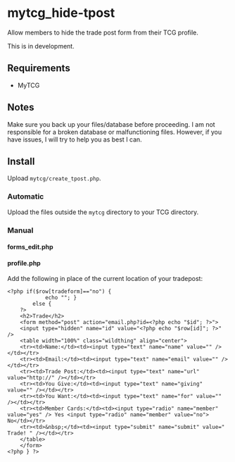# mytcg_hide-tpost
Allow members to hide the trade post form from their TCG profile.

This is in development.

## Requirements
- MyTCG

## Notes
Make sure you back up your files/database before proceeding. I am not responsible for a broken database or malfunctioning files. However, if you have issues, I will try to help you as best I can.

## Install
Upload `mytcg/create_tpost.php`.

### Automatic
Upload the files outside the `mytcg` directory to your TCG directory.

### Manual
#### forms_edit.php

#### profile.php
Add the following in place of the current location of your tradepost:
```
<?php if($row[tradeform]=="no") {
			echo ""; }
		else {
	?>
	<h2>Trade</h2>
	<form method="post" action="email.php?id=<?php echo "$id"; ?>">
	<input type="hidden" name="id" value="<?php echo "$row[id]"; ?>" />
	<table width="100%" class="wildthing" align="center">
	<tr><td>Name:</td><td><input type="text" name="name" value="" /></td></tr>
	<tr><td>Email:</td><td><input type="text" name="email" value="" /></td></tr>
	<tr><td>Trade Post:</td><td><input type="text" name="url" value="http://" /></td></tr>
	<tr><td>You Give:</td><td><input type="text" name="giving" value="" /></td></tr>
	<tr><td>You Want:</td><td><input type="text" name="for" value="" /></td></tr>
	<tr><td>Member Cards:</td><td><input type="radio" name="member" value="yes" /> Yes <input type="radio" name="member" value="no"> No</td></tr>
	<tr><td>&nbsp;</td><td><input type="submit" name="submit" value=" Trade! " /></td></tr>
	</table>
	</form>
<?php } ?>
```

